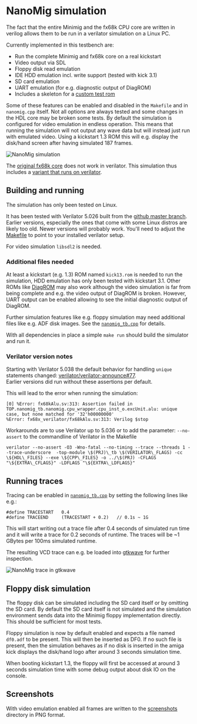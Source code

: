 # NanoMig simulation

The fact that the entire Minimig and the fx68k CPU core are written in
verilog allows them to be run in a verilator simulation on a Linux PC.

Currently implemented in this testbench are:

 - Run the complete Minimig and fx68k core on a real kickstart
 - Video output via SDL
 - Floppy disk read emulation
 - IDE HDD emulation incl. write support (tested with kick 3.1)
 - SD card emulation
 - UART emulation (for e.g. diagnostic output of DiagROM)
 - Includes a skeleton for a [custom test rom](test_rom)

Some of these features can be enabled and disabled in the ```Makefile```
and in ```nanomig.cpp``` itself. Not all options are always tested and
some changes in the HDL core may be broken some tests. By default
the simulation is configured for video emulation in endless
operation. This means that running the simulation will not output
any wave data but will instead just run with emulated video. Using
a kickstart 1.3 ROM this will e.g. display the disk/hand screen after
having simulated 187 frames.

![NanoMig simulation](nanomig_sim.png)

The [original fx68k core](https://github.com/ijor/fx68k) does not
work in verilator. This simulation thus includes a [variant
that runs on verilator](https://github.com/emoon/fx68x_verilator).

## Building and running

The simulation has only been tested on Linux.

It has been tested with Verilator 5.026 built from the [github master
branch](https://github.com/verilator/verilator). Earlier versions,
especially the ones that come with some Linux distros are likely too
old. Newer versions will probably work. You'll need to adjust the
[Makefile](Makefile#L27) to point to your installed verilator setup.

For video simulation ```libsdl2``` is needed.

### Additional files needed

At least a kickstart (e.g. 1.3) ROM named ```kick13.rom``` is needed
to run the simulation, HDD emulation has only been tested with
kickstart 3.1.  Other ROMs like
[DiagROM](https://github.com/ChuckyGang/DiagROM) may also work
although the video simulation is far from being complete and e.g. the
video output of DiagROM is broken. However, UART output can be enabled
allowing to see the initial diagnostic output of DiagROM.

Further simulation features like e.g. floppy simulation may
need additional files like e.g. ADF disk images. See the
[```nanomig_tb.cpp```](nanomig_tb.cpp) for details.

With all dependencies in place a simple ```make run``` should build
the simulator and run it.

### Verilator version notes

Starting with Verilator 5.038 the default behavior for handling ```unique```
statements changed: [verilator/verilator-announce#77](https://github.com/verilator/verilator-announce/issues/77).  
Earlier versions did run without these assertions per default. 

This will lead to the error when running the simulation:
```
[0] %Error: fx68kAlu.sv:313: Assertion failed in TOP.nanomig_tb.nanomig.cpu_wrapper.cpu_inst_o.excUnit.alu: unique case, but none matched for '32'h00000000'
%Error: fx68x_verilator/fx68kAlu.sv:313: Verilog $stop
```

Workarounds are to use Verilator up to 5.036 or to add the parameter:
`--no-assert` to the commandline of Verilator in the Makefile
```
verilator --no-assert -O3 -Wno-fatal --no-timing --trace --threads 1 --trace-underscore  -top-module \$(PRJ)\_tb \$(VERILATOR\_FLAGS) -cc \${HDL\_FILES} --exe \${CPP\_FILES} -o ../\$(PRJ) -CFLAGS "\${EXTRA\_CFLAGS}" -LDFLAGS "\${EXTRA\_LDFLAGS}"
```

## Running traces

Tracing can be enabled in [```nanomig_tb.cpp```](nanomig_tb.cpp#L49) by
setting the following lines like e.g.:

```
#define TRACESTART   0.4
#define TRACEEND     (TRACESTART + 0.2)   // 0.1s ~ 1G
```

This will start writing out a trace file after 0.4 seconds of simulated run
time and it will write a trace for 0.2 seconds of runtime. The traces
will be ~1 GBytes per 100ms simulated runtime.

The resulting VCD trace can e.g. be loaded into
[gtkwave](https://gtkwave.sourceforge.net/) for further inspection.

![NanoMig trace in gtkwave](nanomig_wave.png)

## Floppy disk simulation

The floppy disk can be simulated including the SD card itself or by
omitting the SD card. By default the SD card itself is not simulated
and the simulation environment sends data into the Minimig floppy
implementation directly. This should be sufficient for most tests.

Floppy simulation is now by default enabled and expects a file named
```df0.adf``` to be present. This will then be inserted as DF0. If
no such file is present, then the simulation behaves as if no disk
is inserted in the amiga kick displays the disk/hand logo after
around 3 seconds simulation time.

When booting kickstart 1.3, the floppy will first be accessed at
around 3 seconds simulation time with some debug output about disk IO
on the console.

## Screenshots

With video emulation enabled all frames are written to the
[screenshots](screenshots) directory in PNG format.
